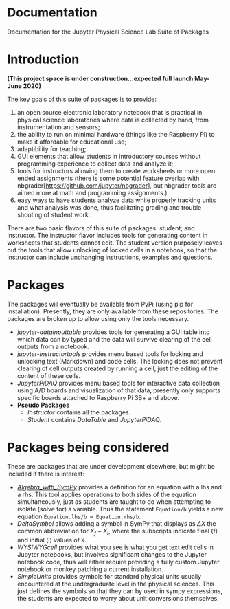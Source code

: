 # Documentation
Documentation for the Jupyter Physical Science Lab Suite of Packages

# Introduction
__(This project space is under construction...expected full launch May-June 2020)__

The key goals of this suite of packages is to provide:
1. an open source electronic laboratory notebook that is practical in physical science laboratories where data is collected by hand, from instrumentation and sensors;
1. the ability to run on minimal hardware (things like the Raspberry Pi) to make it affordable for educational use;
1. adaptibility for teaching;
1. GUI elements that allow students in introductory courses without programming experience to collect data and analyze it;
1. tools for instructors allowing them to create worksheets or more open ended assignments (there is some potential feature overlap with nbgrader[https://github.com/jupyter/nbgrader], but nbgrader tools are aimed more at math and programming assignments.)
1. easy ways to have students analyze data while properly tracking units and what analysis was done, thus facilitating grading and trouble shooting of student work.

There are two basic flavors of this suite of packages: student; and instructor. The instructor flavor includes tools for generating content in worksheets that students cannot edit. The student version purposely leaves out the tools that allow unlocking of locked cells in a notebook, so that the instructor can include unchanging instructions, examples and questions.

# Packages
The packages will eventually be available from PyPi (using pip for installation). Presently, they are only available from these repositories. The packages are broken up to allow using only the tools necessary.

* _jupyter-datainputtable_ provides tools for generating a GUI table into which data can by typed and the data will survive clearing of the cell outputs from a notebook.
* _jupyter-instructortools_ provides menu based tools for locking and unlocking text (Markdown) and code cells. The locking does not prevent clearing of cell outputs created by running a cell, just the editing of the content of these cells.
* _JupyterPiDAQ_ provides menu based tools for interactive data collection using A/D boards and visualization of that data, presently only supports specific boards attached to Raspberry Pi 3B+ and above.
* __Pseudo Packages__
    * _Instructor_ contains all the packages.
    * _Student_ contains _DataTable_ and _JupyterPiDAQ_.

# Packages being considered
These are packages that are under development elsewhere, but might be included if there is interest:

* _[Algebra_with_SymPy](https://github.com/gutow/Algebra_with_Sympy)_ provides a definition for an equation with a lhs and a rhs. This tool applies operations to both sides of the equation simultaneously, just as students are taught to do when
attempting to isolate (solve for) a variable. Thus the statement `Equation/b` yields a new equation `Equation.lhs/b = Equation.rhs/b`.
* _DeltaSymbol_ allows adding a symbol in SymPy that displays as $\Delta{X}$ the common abbreviation for $X_f - X_i$, where the subscripts indicate final (f) and initial (i) values of `X`.
* _WYSIWYGcell_ provides what you see is what you get text edit cells in Jupyter notebooks, but involves significant changes to the Jupyter notebook code, thus will either require providing a fully custom Jupyter notebook or monkey patching a current installation.
* _SimpleUnits_ provides symbols for standard physical units usually encountered at the undergraduate level in the physical sciences. This just defines the symbols so that they can by used in sympy expressions, the students are expected to worry about unit conversions themselves.
